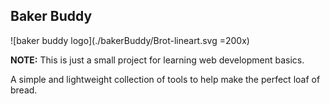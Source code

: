 ## Baker Buddy
![baker buddy logo](./bakerBuddy/Brot-lineart.svg =200x)

**NOTE:** This is just a small project for learning web development basics.

A simple and lightweight collection of tools to help make the perfect loaf of bread.
